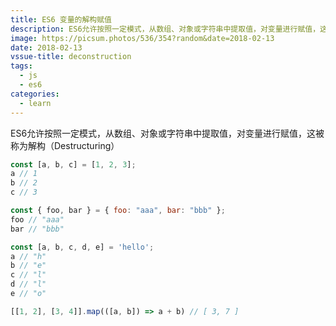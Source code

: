 ```yaml
---
title: ES6 变量的解构赋值
description: ES6允许按照一定模式，从数组、对象或字符串中提取值，对变量进行赋值，这被称为解构（Destructuring）
image: https://picsum.photos/536/354?random&date=2018-02-13
date: 2018-02-13
vssue-title: deconstruction
tags:
  - js
  - es6
categories:
  - learn
---
```


ES6允许按照一定模式，从数组、对象或字符串中提取值，对变量进行赋值，这被称为解构（Destructuring）

<!-- more -->

``` js
const [a, b, c] = [1, 2, 3];
a // 1
b // 2
c // 3

const { foo, bar } = { foo: "aaa", bar: "bbb" };
foo // "aaa"
bar // "bbb"

const [a, b, c, d, e] = 'hello';
a // "h"
b // "e"
c // "l"
d // "l"
e // "o"

[[1, 2], [3, 4]].map(([a, b]) => a + b) // [ 3, 7 ]
```
